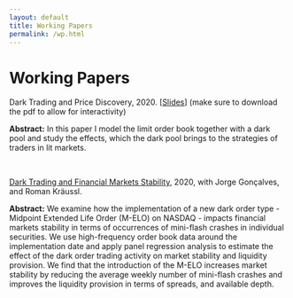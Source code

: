 ```yaml
---
layout: default
title: Working Papers
permalink: /wp.html
---
```


# Working Papers

Dark Trading and Price Discovery, 2020. [[Slides](docs/paper2slides.pdf)] (make sure to download the pdf to allow for interactivity)

**Abstract:** In this paper I model the limit order book together with a dark pool and study the effects, which the dark pool brings to the strategies of traders in lit markets.

&nbsp;

[Dark Trading and Financial Markets Stability](https://ssrn.com/abstract=3384719 "SSRN abstract"), 2020, with Jorge Gonçalves, and Roman Kräussl.

**Abstract:** We examine how the implementation of a new dark order type - Midpoint Extended Life Order (M-ELO) on NASDAQ - impacts financial markets stability in terms of occurrences of mini-flash crashes in individual securities. We use high-frequency order book data around the implementation date and apply panel regression analysis to estimate the effect of the dark order trading activity on market stability and liquidity provision. We find that the introduction of the M-ELO increases market stability by reducing the average weekly number of mini-flash crashes and improves the liquidity provision in terms of spreads, and available depth.
